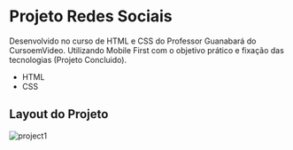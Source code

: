 # Projeto Redes Sociais

Desenvolvido no curso de HTML e CSS do Professor Guanabará do CursoemVideo. Utilizando Mobile First com o objetivo prático e fixação das tecnologias (Projeto Concluido).

- HTML
- CSS

## Layout do Projeto

![project1](https://github.com/user-attachments/assets/bdb1d672-fe7c-49e5-96b5-238307138a3b)
